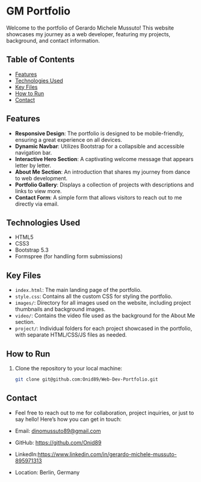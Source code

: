 # GM Portfolio

Welcome to the portfolio of Gerardo Michele Mussuto! This website showcases my journey as a web developer, featuring my projects, background, and contact information.

## Table of Contents

- [Features](#features)
- [Technologies Used](#technologies-used)
- [Key Files](#key-file)
- [How to Run](#how-to-run)
- [Contact](#contact)

## Features

- **Responsive Design**: The portfolio is designed to be mobile-friendly, ensuring a great experience on all devices.
- **Dynamic Navbar**: Utilizes Bootstrap for a collapsible and accessible navigation bar.
- **Interactive Hero Section**: A captivating welcome message that appears letter by letter.
- **About Me Section**: An introduction that shares my journey from dance to web development.
- **Portfolio Gallery**: Displays a collection of projects with descriptions and links to view more.
- **Contact Form**: A simple form that allows visitors to reach out to me directly via email.

## Technologies Used

- HTML5
- CSS3
- Bootstrap 5.3
- Formspree (for handling form submissions)

## Key Files

- `index.html`: The main landing page of the portfolio.
- `style.css`: Contains all the custom CSS for styling the portfolio.
- `images/`: Directory for all images used on the website, including project thumbnails and background images.
- `video/`: Contains the video file used as the background for the About Me section.
- `project/`: Individual folders for each project showcased in the portfolio, with separate HTML/CSS/JS files as needed.

## How to Run

1. Clone the repository to your local machine:
   ```bash
   git clone git@github.com:Onid89/Web-Dev-Portfolio.git
   ```

## Contact

- Feel free to reach out to me for collaboration, project inquiries, or just to say hello! Here’s how you can get in touch:

- Email: dinomussuto89@gmail.com
- GitHub: https://github.com/Onid89
- LinkedIn:https://www.linkedin.com/in/gerardo-michele-mussuto-895971313
- Location: Berlin, Germany
